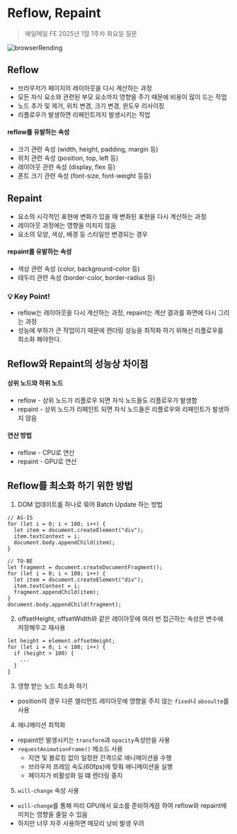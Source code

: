 # Reflow, Repaint

> 매일메일 FE 2025년 1월 1주차 화요일 질문

![browserRending](https://github.com/user-attachments/assets/0f0a6f7a-ee0b-4943-aa23-da8db843634c)


## Reflow

- 브라우저가 페이지의 레이아웃을 다시 계산하는 과정
- 모든 자식 요소와 관련된 부모 요소까지 영향을 주기 때문에 비용이 많이 드는 작업
- 노드 추가 및 제거, 위치 변경, 크기 변경, 윈도우 리사이징
- 리플로우가 발생하면 리페인트까지 발생시키는 작업

#### reflow를 유발하는 속성

- 크기 관련 속성 (width, height, padding, margin 등)
- 위치 관련 속성 (position, top, left 등)
- 레이아웃 관련 속성 (display, flex 등)
- 폰트 크기 관련 속성 (font-size, font-weight 등등)

## Repaint

- 요소의 시각적인 표현에 변화가 있을 때 변화된 표현을 다시 계산하는 과정
- 레이아웃 과정에는 영향을 미치지 않음
- 요소의 모양, 색상, 배경 등 스타일만 변경되는 경우

#### repaint를 유발하는 속성

- 색상 관련 속성 (color, background-color 등)
- 테두리 관련 속성 (border-color, border-radius 등)

### 💡 Key Point!

- reflow는 레이아웃을 다시 계산하는 과정, repaint는 계산 결과를 화면에 다시 그리는 과정
- 성능에 부하가 큰 작업이기 때문에 렌더링 성능을 최적화 하기 위해선 리플로우를 최소화 해야한다.

## Reflow와 Repaint의 성능상 차이점

#### 상위 노드와 하위 노드

- reflow - 상위 노드가 리플로우 되면 자식 노드들도 리플로우가 발생함
- repaint - 상위 노드가 리페인트 되면 자식 노드들은 리플로우와 리페인트가 발생하지 않음

#### 연산 방법

- reflow - CPU로 연산
- repaint - GPU로 연산

## Reflow를 최소화 하기 위한 방법

1. DOM 업데이트를 하나로 묶어 Batch Update 하는 방법

```
// AS-IS
for (let i = 0; i < 100; i++) {
  let item = document.createElement("div");
  item.textContext = i;
  document.body.appendChild(item);
}

// TO-BE
let fragment = document.createDocumentFragment();
for (let i = 0; i < 100; i++) {
  let item = document.createElement("div");
  item.textContext = i;
  fragment.appendChild(item);
}
document.body.appendChild(fragment);
```

2. offsetHeight, offsetWidth와 같은 레이아웃에 여러 번 접근하는 속성은 변수에 저장해두고 재사용

```
let height = element.offsetHeight;
for (let i = 0; i < 100; i++) {
  if (height > 100) {
    ...
  }
}
```

3. 영향 받는 노드 최소화 하기

- position의 경우 다른 엘리먼트 레이아웃에 영향을 주지 않는 `fixed`나 `absoulte`를 사용

4. 애니메이션 최적화

- repaint만 발생시키는 `transform`과 `opacity`속성만을 사용
- `requestAnimationFrame()` 메소드 사용
  - 지연 및 블로킹 없이 일정한 간격으로 애니메이션을 수행
  - 브라우저 프레임 속도(60fps)에 맞춰 애니메이션을 실행
  - 페이지가 비활성화 일 떄 렌더링 중지

5. `will-change` 속성 사용

- `will-change`를 통해 미리 GPU에서 요소를 준비하게끔 하여 reflow와 repaint에 미치는 영향을 줄일 수 있음
- 하지만 너무 자주 사용하면 메모리 낭비 발생 우려

